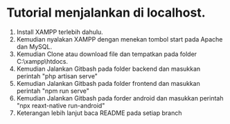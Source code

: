 # Tutorial menjalankan di localhost.
1. Install XAMPP terlebih dahulu.
2. Kemudian nyalakan XAMPP dengan menekan tombol start pada Apache dan MySQL.
3. Kemudian Clone atau download file dan tempatkan pada folder C:\xampp\htdocs.
4. Kemudian Jalankan Gitbash pada folder backend dan masukkan perintah "php artisan serve"
5. Kemudian Jalankan Gitbash pada folder frontend dan masukkan perintah "npm run serve"
6. Kemudian Jalankan Gitbash pada forder android dan masukkan perintah "npx reaxt-native run-android"
7. Keterangan lebih lanjut baca README pada setiap branch
